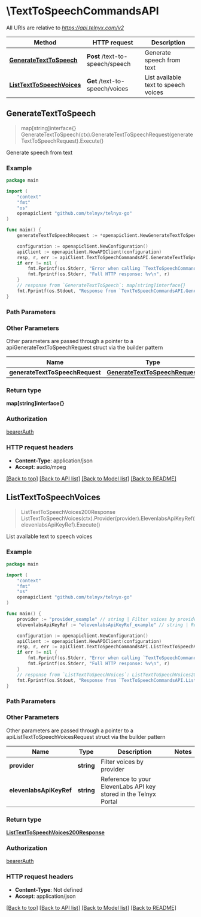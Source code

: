# \TextToSpeechCommandsAPI

All URIs are relative to *https://api.telnyx.com/v2*

Method | HTTP request | Description
------------- | ------------- | -------------
[**GenerateTextToSpeech**](TextToSpeechCommandsAPI.md#GenerateTextToSpeech) | **Post** /text-to-speech/speech | Generate speech from text
[**ListTextToSpeechVoices**](TextToSpeechCommandsAPI.md#ListTextToSpeechVoices) | **Get** /text-to-speech/voices | List available text to speech voices



## GenerateTextToSpeech

> map[string]interface{} GenerateTextToSpeech(ctx).GenerateTextToSpeechRequest(generateTextToSpeechRequest).Execute()

Generate speech from text



### Example

```go
package main

import (
	"context"
	"fmt"
	"os"
	openapiclient "github.com/telnyx/telnyx-go"
)

func main() {
	generateTextToSpeechRequest := *openapiclient.NewGenerateTextToSpeechRequest("Voice_example", "Text_example") // GenerateTextToSpeechRequest | 

	configuration := openapiclient.NewConfiguration()
	apiClient := openapiclient.NewAPIClient(configuration)
	resp, r, err := apiClient.TextToSpeechCommandsAPI.GenerateTextToSpeech(context.Background()).GenerateTextToSpeechRequest(generateTextToSpeechRequest).Execute()
	if err != nil {
		fmt.Fprintf(os.Stderr, "Error when calling `TextToSpeechCommandsAPI.GenerateTextToSpeech``: %v\n", err)
		fmt.Fprintf(os.Stderr, "Full HTTP response: %v\n", r)
	}
	// response from `GenerateTextToSpeech`: map[string]interface{}
	fmt.Fprintf(os.Stdout, "Response from `TextToSpeechCommandsAPI.GenerateTextToSpeech`: %v\n", resp)
}
```

### Path Parameters



### Other Parameters

Other parameters are passed through a pointer to a apiGenerateTextToSpeechRequest struct via the builder pattern


Name | Type | Description  | Notes
------------- | ------------- | ------------- | -------------
 **generateTextToSpeechRequest** | [**GenerateTextToSpeechRequest**](GenerateTextToSpeechRequest.md) |  | 

### Return type

**map[string]interface{}**

### Authorization

[bearerAuth](../README.md#bearerAuth)

### HTTP request headers

- **Content-Type**: application/json
- **Accept**: audio/mpeg

[[Back to top]](#) [[Back to API list]](../README.md#documentation-for-api-endpoints)
[[Back to Model list]](../README.md#documentation-for-models)
[[Back to README]](../README.md)


## ListTextToSpeechVoices

> ListTextToSpeechVoices200Response ListTextToSpeechVoices(ctx).Provider(provider).ElevenlabsApiKeyRef(elevenlabsApiKeyRef).Execute()

List available text to speech voices



### Example

```go
package main

import (
	"context"
	"fmt"
	"os"
	openapiclient "github.com/telnyx/telnyx-go"
)

func main() {
	provider := "provider_example" // string | Filter voices by provider (optional)
	elevenlabsApiKeyRef := "elevenlabsApiKeyRef_example" // string | Reference to your ElevenLabs API key stored in the Telnyx Portal (optional)

	configuration := openapiclient.NewConfiguration()
	apiClient := openapiclient.NewAPIClient(configuration)
	resp, r, err := apiClient.TextToSpeechCommandsAPI.ListTextToSpeechVoices(context.Background()).Provider(provider).ElevenlabsApiKeyRef(elevenlabsApiKeyRef).Execute()
	if err != nil {
		fmt.Fprintf(os.Stderr, "Error when calling `TextToSpeechCommandsAPI.ListTextToSpeechVoices``: %v\n", err)
		fmt.Fprintf(os.Stderr, "Full HTTP response: %v\n", r)
	}
	// response from `ListTextToSpeechVoices`: ListTextToSpeechVoices200Response
	fmt.Fprintf(os.Stdout, "Response from `TextToSpeechCommandsAPI.ListTextToSpeechVoices`: %v\n", resp)
}
```

### Path Parameters



### Other Parameters

Other parameters are passed through a pointer to a apiListTextToSpeechVoicesRequest struct via the builder pattern


Name | Type | Description  | Notes
------------- | ------------- | ------------- | -------------
 **provider** | **string** | Filter voices by provider | 
 **elevenlabsApiKeyRef** | **string** | Reference to your ElevenLabs API key stored in the Telnyx Portal | 

### Return type

[**ListTextToSpeechVoices200Response**](ListTextToSpeechVoices200Response.md)

### Authorization

[bearerAuth](../README.md#bearerAuth)

### HTTP request headers

- **Content-Type**: Not defined
- **Accept**: application/json

[[Back to top]](#) [[Back to API list]](../README.md#documentation-for-api-endpoints)
[[Back to Model list]](../README.md#documentation-for-models)
[[Back to README]](../README.md)

